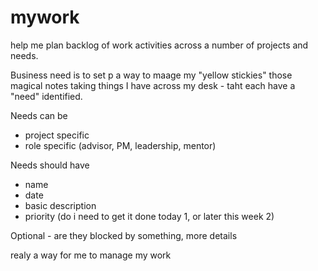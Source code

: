 # mywork
help me plan backlog of work activities across a number of projects and needs.

Business need is to set p a way to maage my "yellow stickies" those magical notes taking things I have across my desk - taht each have a "need" identified. 

Needs can be
- project specific
- role specific (advisor, PM, leadership, mentor)

Needs should have 
- name
- date
- basic description
- priority (do i need to get it done today 1, or later this week 2)

Optional - are they blocked by something, more details

realy a way for me to manage my work
